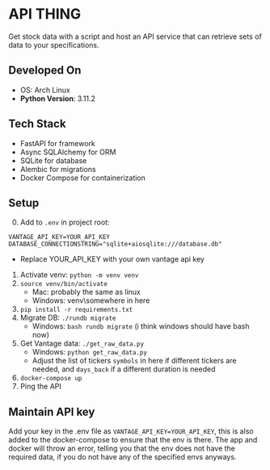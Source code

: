 # API THING
Get stock data with a script and host an API service that can retrieve sets of data to your specifications.

## Developed On
  - OS: Arch Linux
  - **Python Version**: 3.11.2

## Tech Stack
  - FastAPI for framework
  - Async SQLAlchemy for ORM
  - SQLite for database
  - Alembic for migrations
  - Docker Compose for containerization

## Setup
0. Add to `.env` in project root:

```
VANTAGE_API_KEY=YOUR_API_KEY
DATABASE_CONNECTIONSTRING="sqlite+aiosqlite:///database.db"
```

  - Replace YOUR_API_KEY with your own vantage api key
1. Activate venv: `python -m venv venv`
2. `source venv/bin/activate`
    - Mac: probably the same as linux
    - Windows: venv\somewhere in here
3. `pip install -r requirements.txt`
4. Migrate DB: `./rundb migrate`
    - Windows: `bash rundb migrate` (i think windows should have bash now)
5. Get Vantage data: `./get_raw_data.py`
    - Windows: `python get_raw_data.py`
    - Adjust the list of tickers `symbols` in here if different tickers are needed, and `days_back` if a different duration is needed
6. `docker-compose up`
7. Ping the API

## Maintain API key
Add your key in the .env file as `VANTAGE_API_KEY=YOUR_API_KEY`, this is also added to the docker-compose to ensure that the env is there.
The app and docker will throw an error, telling you that the env does not have the required data, if you do not have any of the specified envs anyways.
